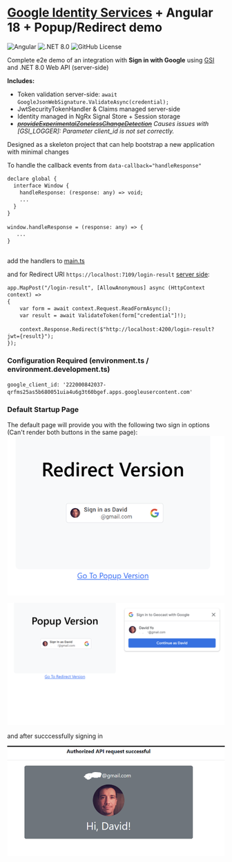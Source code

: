 # [Google Identity Services](https://developers.google.com/identity/gsi/web/guides/overview) + Angular 18 + Popup/Redirect demo 

![Angular](https://img.shields.io/badge/Angular-v18-blue)
![.NET 8.0](https://img.shields.io/badge/.NET-v8.0-blue)
![GitHub License](https://img.shields.io/github/license/gradx/angular-18-sign-in-google-demo)


Complete e2e demo of an integration with **Sign in with Google** using [GSI](https://developers.google.com/identity/gsi/web/guides/client-library) and .NET 8.0 Web API (server-side)

**Includes:** 
- Token validation server-side: `await GoogleJsonWebSignature.ValidateAsync(credential);`
- JwtSecurityTokenHandler & Claims managed server-side
- Identity managed in NgRx Signal Store + Session storage
- ~~[_provideExperimentalZonelessChangeDetection_](https://netbasal.com/navigating-the-new-era-of-angular-zoneless-change-detection-unveiled-e7404de69b89)~~ _Causes issues with [GSI_LOGGER]: Parameter client_id is not set correctly._

Designed as a skeleton project that can help bootstrap a new application with minimal changes

To handle the callback events from `data-callback="handleResponse"`

```            
declare global {
  interface Window {
    handleResponse: (response: any) => void;
    ...
  }
}

window.handleResponse = (response: any) => { 
   ...
}


```

add the handlers to [main.ts](https://github.com/gradx/angular-18-sign-in-google-demo/blob/main/Angular18-Google-Sign-In/src/main.ts)

and for Redirect URI `https://localhost:7109/login-result` [server side](https://github.com/gradx/angular-18-sign-in-google-demo/blob/main/DotNet8MinimalApiJWT/DotNet8MinimalApiJWT/Program.cs): 
```
app.MapPost("/login-result", [AllowAnonymous] async (HttpContext context) =>
{
    var form = await context.Request.ReadFormAsync();
    var result = await ValidateToken(form["credential"]!);

    context.Response.Redirect($"http://localhost:4200/login-result?jwt={result}");
});
```



### Configuration Required (environment.ts / environment.development.ts)
`google_client_id: '222000842037-qrfms25as5b680051uia4u6g3t60bgef.apps.googleusercontent.com'`

### Default Startup Page
 The default page will provide you with the following two sign in options (Can't render both buttons in the same page): 
![Redirect](https://github.com/gradx/angular-18-sign-in-google-demo/blob/main/docs/images/Redirect.png 'Redirect')

![Popup](https://github.com/gradx/angular-18-sign-in-google-demo/blob/main/docs/images/Popup.png 'Popup')

and after succcessfully signing in

![Profile](https://github.com/gradx/angular-18-sign-in-google-demo/blob/main/docs/images/Profile.png 'Profile')
